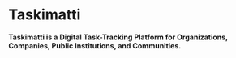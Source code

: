 # Taskimatti

**Taskimatti is a Digital Task-Tracking Platform for Organizations, Companies, Public Institutions, and Communities.**

